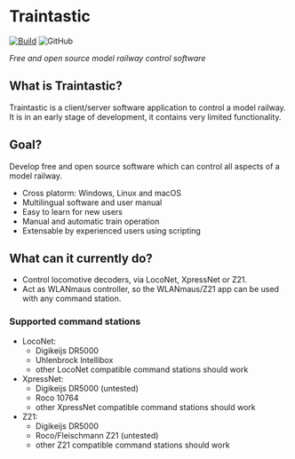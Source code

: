 # Traintastic

[![Build](https://github.com/traintastic/traintastic/actions/workflows/build.yml/badge.svg)](https://github.com/traintastic/traintastic/actions/workflows/build.yml) ![GitHub](https://img.shields.io/github/license/traintastic/traintastic)

*Free and open source model railway control software*

## What is Traintastic?
Traintastic is a client/server software application to control a model railway. It is in an early stage of development, it contains very limited functionality.

## Goal?
Develop free and open source software which can control all aspects of a model railway.
- Cross platorm: Windows, Linux and macOS
- Multilingual software and user manual
- Easy to learn for new users
- Manual and automatic train operation
- Extensable by experienced users using scripting

## What can it currently do?
- Control locomotive decoders, via LocoNet, XpressNet or Z21.
- Act as WLANmaus controller, so the WLANmaus/Z21 app can be used with any command station.

### Supported command stations
- LocoNet:
  - Digikeijs DR5000
  - Uhlenbrock Intellibox
  - other LocoNet compatible command stations should work
- XpressNet:
  - Digikeijs DR5000 (untested)
  - Roco 10764
  - other XpressNet compatible command stations should work
- Z21:
  - Digikeijs DR5000
  - Roco/Fleischmann Z21 (untested)
  - other Z21 compatible command stations should work
